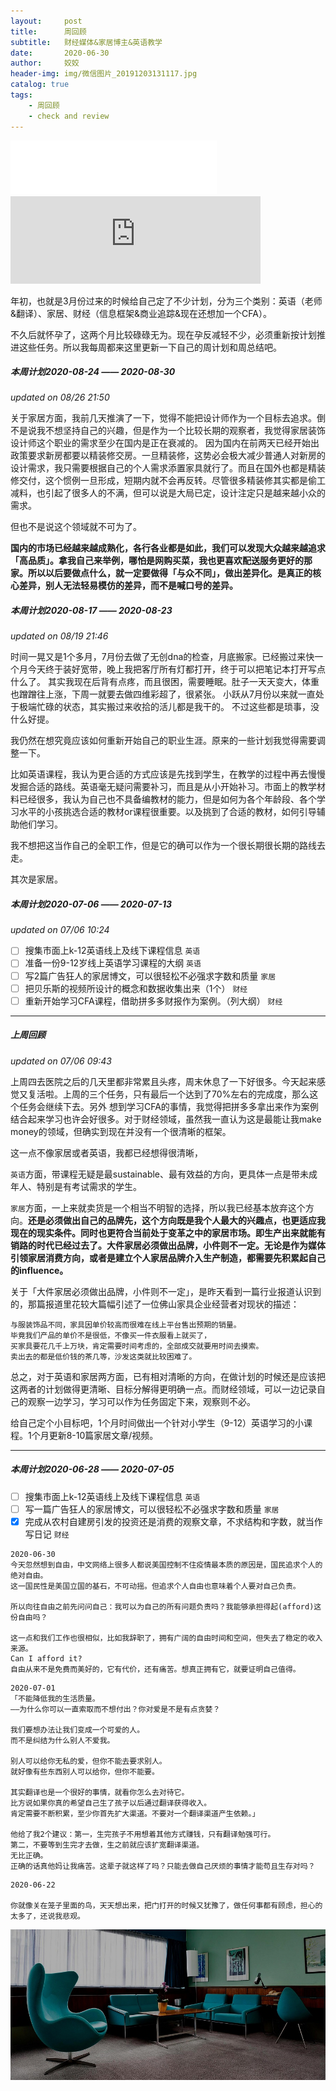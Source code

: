 ```yaml
---
layout:     post
title:      周回顾
subtitle:   财经媒体&家居博主&英语教学
date:       2020-06-30
author:     姣姣
header-img: img/微信图片_20191203131117.jpg
catalog: true
tags:
    - 周回顾
    - check and review
---
```

<iframe frameborder="no" border="0" marginwidth="0" marginheight="0" width=330 height=86 src="//music.163.com/outchain/player?type=2&id=29723041&auto=0&height=66"></iframe>

<div align=life> 
<iframe frameborder="no" marginwidth="0" marginheight="0" width=400 height=140 src="https://music.163.com/outchain/player?type=2&id=34341360&auto=0&height=66"></iframe>
</div>


年初，也就是3月份过来的时候给自己定了不少计划，分为三个类别：英语（老师&翻译）、家居、财经（信息框架&商业追踪&现在还想加一个CFA）。

不久后就怀孕了，这两个月比较碌碌无为。现在孕反减轻不少，必须重新按计划推进这些任务。所以我每周都来这里更新一下自己的周计划和周总结吧。

##### 本周计划2020-08-24 —— 2020-08-30 
*updated on 08/26 21:50*

关于家居方面，我前几天推演了一下，觉得不能把设计师作为一个目标去追求。倒不是说我不想坚持自己的兴趣，但是作为一个比较长期的观察者，我觉得家居装饰设计师这个职业的需求至少在国内是正在衰减的。
因为国内在前两天已经开始出政策要求新房都要以精装修交房。一旦精装修，这势必会极大减少普通人对新房的设计需求，我只需要根据自己的个人需求添置家具就行了。而且在国外也都是精装修交付，这个惯例一旦形成，短期内就不会再反转。尽管很多精装修其实都是偷工减料，也引起了很多人的不满，但可以说是大局已定，设计注定只是越来越小众的需求。

但也不是说这个领域就不可为了。

**国内的市场已经越来越成熟化，各行各业都是如此，我们可以发现大众越来越追求「高品质」。拿我自己来举例，哪怕是网购买菜，我也更喜欢配送服务更好的那家。所以以后要做点什么，就一定要做得「与众不同」，做出差异化。是真正的核心差异，别人无法轻易模仿的差异，而不是喊口号的差异。**



##### 本周计划2020-08-17 —— 2020-08-23 
*updated on 08/19 21:46*

时间一晃又是1个多月，7月份去做了无创dna的检查，月底搬家。已经搬过来快一个月今天终于装好宽带，晚上我把客厅所有灯都打开，终于可以把笔记本打开写点什么了。
其实我现在后背有点疼，而且很困，需要睡眠。肚子一天天变大，体重也蹭蹭往上涨，下周一就要去做四维彩超了，很紧张。
小跃从7月份以来就一直处于极端忙碌的状态，其实搬过来收拾的活儿都是我干的。
不过这些都是琐事，没什么好提。

我仍然在想究竟应该如何重新开始自己的职业生涯。原来的一些计划我觉得需要调整一下。

比如英语课程，我认为更合适的方式应该是先找到学生，在教学的过程中再去慢慢发掘合适的路线。英语毫无疑问需要补习，而且是从小开始补习。市面上的教学材料已经很多，我认为自己也不具备编教材的能力，但是如何为各个年龄段、各个学习水平的小孩挑选合适的教材or课程很重要。以及挑到了合适的教材，如何引导辅助他们学习。

我不想把这当作自己的全职工作，但是它的确可以作为一个很长期很长期的路线去走。

其次是家居。



##### 本周计划2020-07-06 —— 2020-07-13 
*updated on 07/06 10:24*

- [ ]  搜集市面上k-12英语线上及线下课程信息 `英语`
- [ ]  准备一份9-12岁线上英语学习课程的大纲 `英语`
- [ ]  写2篇广告狂人的家居博文，可以很轻松不必强求字数和质量 `家居`
- [ ]  把贝乐斯的视频所设计的概念和数据收集出来（1个） `财经`
- [ ]  重新开始学习CFA课程，借助拼多多财报作为案例。（列大纲） `财经`

---

##### 上周回顾
*updated on 07/06 09:43*

上周四去医院之后的几天里都非常累且头疼，周末休息了一下好很多。今天起来感觉又复活啦。上周的三个任务，只有最后一个达到了70%左右的完成度，那么这个任务会继续下去。另外
想到学习CFA的事情，我觉得把拼多多拿出来作为案例结合起来学习也许会好很多。对于财经领域，虽然我一直认为这是最能让我make money的领域，但确实到现在并没有一个很清晰的框架。

这一点不像家居或者英语，我都已经想得很清晰，

`英语`方面，带课程无疑是最sustainable、最有效益的方向，更具体一点是带未成年人、特别是有考试需求的学生。

`家居`方面，一上来就卖货是一个相当不明智的选择，所以我已经基本放弃这个方向。**还是必须做出自己的品牌先，这个方向既是我个人最大的兴趣点，也更适应我现在的现实条件。同时也更符合当前处于变革之中的家居市场。即生产出来就能有销路的时代已经过去了。大件家居必须做出品牌，小件则不一定。无论是作为媒体引领家居消费方向，或者是建立个人家居品牌介入生产制造，都需要先积累起自己的influence。**

关于「大件家居必须做出品牌，小件则不一定」，是昨天看到一篇行业报道认识到的，那篇报道里花较大篇幅引述了一位佛山家具企业经营者对现状的描述：

```
与服装饰品不同，家具因单价较高而很难在线上平台售出预期的销量。
毕竟我们产品的单价不是很低，不像买一件衣服看上就买了，
买家具要花几千上万块，肯定需要时间考虑的，全部成交就要用时间去摸索。
卖出去的都是低价钱的茶几等，沙发这类就比较困难了。

```
总之，对于英语和家居两方面，已有相对清晰的方向，在做计划的时候还是应该把这两者的计划做得更清晰、目标分解得更明确一点。而财经领域，可以一边记录自己的观察一边学习，学习可以作为任务固定下来，观察则不必。

给自己定个小目标吧，1个月时间做出一个针对小学生（9-12）英语学习的小课程。1个月更新8-10篇家居文章/视频。

---

##### 本周计划2020-06-28 —— 2020-07-05

- [ ]  搜集市面上k-12英语线上及线下课程信息 `英语`
- [ ]  写一篇广告狂人的家居博文，可以很轻松不必强求字数和质量 `家居`
- [x]  完成从农村自建房引发的投资还是消费的观察文章，不求结构和字数，就当作写日记 `财经`

```
2020-06-30 
今天忽然想到自由，中文网络上很多人都说美国控制不住疫情最本质的原因是，国民追求个人的绝对自由。
这一国民性是美国立国的基石，不可动摇。但追求个人自由也意味着个人要对自己负责。

所以向往自由之前先问问自己：我可以为自己的所有问题负责吗？我能够承担得起(afford)这份自由吗？

这一点和我们工作也很相似，比如我辞职了，拥有广阔的自由时间和空间，但失去了稳定的收入来源。
Can I afford it? 
自由从来不是免费而美好的，它有代价，还有痛苦。想真正拥有它，就要证明自己值得。

```

```
2020-07-01
「不能降低我的生活质量。
——为什么你可以一直索取而不想付出？你对爱是不是有点贪婪？

我们要想办法让我们变成一个可爱的人。
而不是纠结为什么别人不爱我。

别人可以给你无私的爱，但你不能去要求别人。
就好像有些东西别人可以给你，但你不能要。

其实翻译也是一个很好的事情，就看你怎么去对待它。
比方说如果你真的希望自己生了孩子以后通过翻译获得收入。
肯定需要不断积累，至少你首先扩大渠道。不要对一个翻译渠道产生依赖。」

他给了我2个建议：第一，生完孩子不用想着其他方式赚钱，只有翻译勉强可行。
第二，不要等到生完才去做，生之前就应该扩宽翻译渠道。
无比正确。
正确的话真他妈让我痛苦。这辈子就这样了吗？只能去做自己厌烦的事情才能苟且生存对吗？

```

```
2020-06-22

你就像关在笼子里面的鸟，天天想出来，把门打开的时候又犹豫了，做任何事都有顾虑，担心的太多了，还说我悲观。

```

![img](/img/1_kKG86FEw2XG-NL5Qqg9vhw.jpeg)



